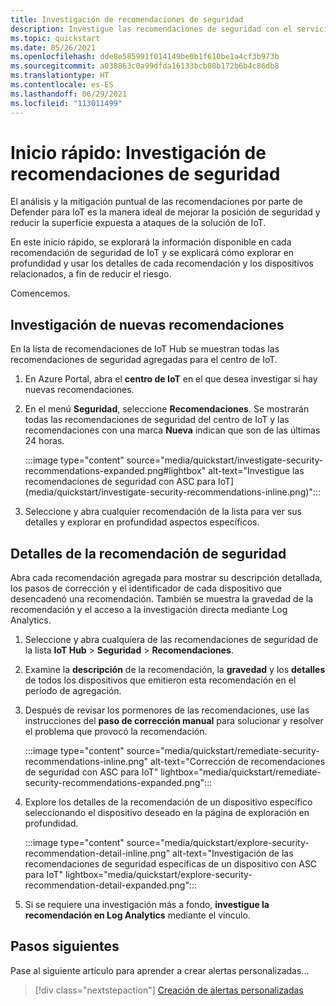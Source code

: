 ```yaml
---
title: Investigación de recomendaciones de seguridad
description: Investigue las recomendaciones de seguridad con el servicio de seguridad Defender para IoT.
ms.topic: quickstart
ms.date: 05/26/2021
ms.openlocfilehash: dde8e585991f014149be0b1f610be1a4cf3b973b
ms.sourcegitcommit: a038863c0a99dfda16133bcb08b172b6b4c86db8
ms.translationtype: HT
ms.contentlocale: es-ES
ms.lasthandoff: 06/29/2021
ms.locfileid: "113011499"
---
```

# <a name="quickstart-investigate-security-recommendations"></a>Inicio rápido: Investigación de recomendaciones de seguridad


El análisis y la mitigación puntual de las recomendaciones por parte de Defender para IoT es la manera ideal de mejorar la posición de seguridad y reducir la superficie expuesta a ataques de la solución de IoT.

En este inicio rápido, se explorará la información disponible en cada recomendación de seguridad de IoT y se explicará cómo explorar en profundidad y usar los detalles de cada recomendación y los dispositivos relacionados, a fin de reducir el riesgo.

Comencemos.

## <a name="investigate-new-recommendations"></a>Investigación de nuevas recomendaciones

En la lista de recomendaciones de IoT Hub se muestran todas las recomendaciones de seguridad agregadas para el centro de IoT.

1.  En Azure Portal, abra el **centro de IoT** en el que desea investigar si hay nuevas recomendaciones.

1.  En el menú **Seguridad**, seleccione **Recomendaciones**. Se mostrarán todas las recomendaciones de seguridad del centro de IoT y las recomendaciones con una marca **Nueva** indican que son de las últimas 24 horas. 

    :::image type="content" source="media/quickstart/investigate-security-recommendations-expanded.png#lightbox" alt-text="Investigue las recomendaciones de seguridad con ASC para IoT] (media/quickstart/investigate-security-recommendations-inline.png)":::


1.  Seleccione y abra cualquier recomendación de la lista para ver sus detalles y explorar en profundidad aspectos específicos.

## <a name="security-recommendation-details"></a>Detalles de la recomendación de seguridad

Abra cada recomendación agregada para mostrar su descripción detallada, los pasos de corrección y el identificador de cada dispositivo que desencadenó una recomendación. También se muestra la gravedad de la recomendación y el acceso a la investigación directa mediante Log Analytics.

1.  Seleccione y abra cualquiera de las recomendaciones de seguridad de la lista **IoT Hub** > **Seguridad** > **Recomendaciones**.

1.  Examine la **descripción** de la recomendación, la **gravedad** y los **detalles** de todos los dispositivos que emitieron esta recomendación en el período de agregación. 

1.  Después de revisar los pormenores de las recomendaciones, use las instrucciones del **paso de corrección manual** para solucionar y resolver el problema que provocó la recomendación. 

    :::image type="content" source="media/quickstart/remediate-security-recommendations-inline.png" alt-text="Corrección de recomendaciones de seguridad con ASC para IoT" lightbox="media/quickstart/remediate-security-recommendations-expanded.png":::

1.  Explore los detalles de la recomendación de un dispositivo específico seleccionando el dispositivo deseado en la página de exploración en profundidad.

    :::image type="content" source="media/quickstart/explore-security-recommendation-detail-inline.png" alt-text="Investigación de las recomendaciones de seguridad específicas de un dispositivo con ASC para IoT" lightbox="media/quickstart/explore-security-recommendation-detail-expanded.png":::

1.  Si se requiere una investigación más a fondo, **investigue la recomendación en Log Analytics** mediante el vínculo. 

## <a name="next-steps"></a>Pasos siguientes

Pase al siguiente artículo para aprender a crear alertas personalizadas...

> [!div class="nextstepaction"]
> [Creación de alertas personalizadas](quickstart-create-custom-alerts.md)
